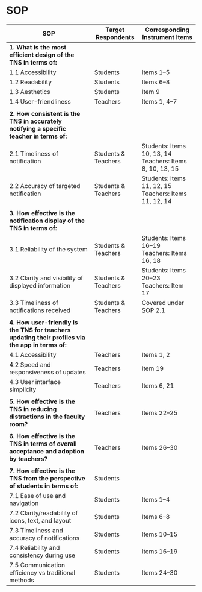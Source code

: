 # SOP
| **SOP**                                                                                           | **Target Respondents** | **Corresponding Instrument Items**                          |
| ------------------------------------------------------------------------------------------------- | ---------------------- | ----------------------------------------------------------- |
| **1. What is the most efficient design of the TNS in terms of:**                                  |                        |                                                             |
| 1.1 Accessibility                                                                                 | Students               | Items 1–5                                                   |
| 1.2 Readability                                                                                   | Students               | Items 6–8                                                   |
| 1.3 Aesthetics                                                                                    | Students               | Item 9                                                      |
| 1.4 User-friendliness                                                                             | Teachers               | Items 1, 4–7                                                |
|                                                                                                   |                        |                                                             |
| **2. How consistent is the TNS in accurately notifying a specific teacher in terms of:**          |                        |                                                             |
| 2.1 Timeliness of notification                                                                    | Students & Teachers    | Students: Items 10, 13, 14<br>Teachers: Items 8, 10, 13, 15 |
| 2.2 Accuracy of targeted notification                                                             | Students & Teachers    | Students: Items 11, 12, 15<br>Teachers: Items 11, 12, 14    |
|                                                                                                   |                        |                                                             |
| **3. How effective is the notification display of the TNS in terms of:**                          |                        |                                                             |
| 3.1 Reliability of the system                                                                     | Students & Teachers    | Students: Items 16–19<br>Teachers: Items 16, 18             |
| 3.2 Clarity and visibility of displayed information                                               | Students & Teachers    | Students: Items 20–23<br>Teachers: Item 17                  |
| 3.3 Timeliness of notifications received                                                          | Students & Teachers    | Covered under SOP 2.1                                       |
|                                                                                                   |                        |                                                             |
| **4. How user-friendly is the TNS for teachers updating their profiles via the app in terms of:** |                        |                                                             |
| 4.1 Accessibility                                                                                 | Teachers               | Items 1, 2                                                  |
| 4.2 Speed and responsiveness of updates                                                           | Teachers               | Item 19                                                     |
| 4.3 User interface simplicity                                                                     | Teachers               | Items 6, 21                                                 |
|                                                                                                   |                        |                                                             |
| **5. How effective is the TNS in reducing distractions in the faculty room?**                     | Teachers               | Items 22–25                                                 |
|                                                                                                   |                        |                                                             |
| **6. How effective is the TNS in terms of overall acceptance and adoption by teachers?**          | Teachers               | Items 26–30                                                 |
|                                                                                                   |                        |                                                             |
| **7. How effective is the TNS from the perspective of students in terms of:**                     | Students               |                                                             |
| 7.1 Ease of use and navigation                                                                    | Students               | Items 1–4                                                   |
| 7.2 Clarity/readability of icons, text, and layout                                                | Students               | Items 6–8                                                   |
| 7.3 Timeliness and accuracy of notifications                                                      | Students               | Items 10–15                                                 |
| 7.4 Reliability and consistency during use                                                        | Students               | Items 16–19                                                 |
| 7.5 Communication efficiency vs traditional methods                                               | Students               | Items 24–30                                                 |
